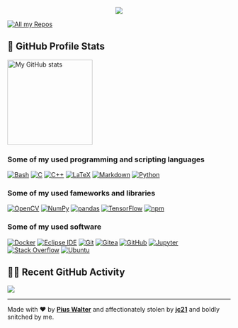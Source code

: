 <!-- https://github.com/DenverCoder1/readme-typing-svg -->
<p align="center">
  <a href="#"><img src="https://readme-typing-svg.herokuapp.com?color=B06AF7FF&center=true&lines=SPACE+ENGINEER;MACHINE+LEARNING+DEVELOPER;EMBEDDED+SYSTEMS+ENGINEER;NETWORK+HOBBYIST" /></a>
</p>

<!-- https://github.com/badges/shields -->
<p align="left">
  <a href="https://github.com/dnzlr?tab=repositories"><img alt="All my Repos" src="https://shields.io/badge/-All%20my%20Repos-3d3d3d?style=for-the-badge" /></a>
</p>


<!-- https://github.com/anuraghazra/github-readme-stats -->
## 📶 GitHub Profile Stats

<a href="#"><img alt="My GitHub stats" src="https://github-readme-stats.vercel.app/api/?username=dnzlr&show_icons=true&count_private=true&theme=react&hide_border=true&bg_color=3d3d3d&title_color=B06AF7&icon_color=B06AF7" height="192px" /></a>

### Some of my used programming and scripting languages

<p>
  <a href="https://github.com/search?q=user%3Adnzlr+Bash"><img alt="Bash" src="https://img.shields.io/badge/Bash-4EAA25?logo=gnu-bash&logoColor=white&style=for-the-badge"></a>
  <a href="https://github.com/search?q=user%3Adnzlr+C"><img alt="C" src="https://img.shields.io/badge/C-239120?logo=c&logoColor=white&style=for-the-badge"></a>
  <a href="https://github.com/search?q=user%3Adnzlr+C++"><img alt="C++" src="https://img.shields.io/badge/-c++-black?logo=c%2B%2B&style=for-the-badge"></a>
<a href="https://github.com/search?q=user%3Adnzlr+LaTeX"><img alt="LaTeX" src="https://img.shields.io/badge/LaTeX-008080?logo=latex&logoColor=white&style=for-the-badge"></a>
  <a href="https://github.com/search?q=user%3Adnzlr+Markdown"><img alt="Markdown" src="https://img.shields.io/badge/Markdown-000000?logo=markdown&logoColor=white&style=for-the-badge"></a>
  <a href="https://github.com/search?q=user%3Adnzlr+Python"><img alt="Python" src="https://img.shields.io/badge/Python-3776AB?logo=python&logoColor=white&style=for-the-badge"></a>
</p>

### Some of my used fameworks and libraries

<p>
  <a href="#"><img alt="OpenCV" src="https://img.shields.io/badge/OpenCV-045837?logo=opencv&logoColor=white&style=for-the-badge" /></a>
  <a href="#"><img alt="NumPy" src="https://img.shields.io/badge/NumPy-013243?logo=numpy&logoColor=white&style=for-the-badge" /></a>
  <a href="#"><img alt="pandas" src="https://img.shields.io/badge/pandas-150458?logo=pandas&logoColor=white&style=for-the-badge" /></a>
  <a href="#"><img alt="TensorFlow" src="https://img.shields.io/badge/TensorFlow-FF6F00?logo=tensorflow&logoColor=white&style=for-the-badge" /></a>
  <a href="#"><img alt="npm" src="https://img.shields.io/badge/npm-CB3837?logo=numpy&logoColor=white&style=for-the-badge" /></a>
</p>

### Some of my used software

<p>
  <a href="#"><img alt="Docker" src="https://img.shields.io/badge/Docker-2496ED?logo=docker&logoColor=white&style=for-the-badge" /></a>
  <a href="#"><img alt="Eclipse IDE" src="https://img.shields.io/badge/Eclipse%20IDE-2C2255?logo=eclipse-ide&logoColor=white&style=for-the-badge" /></a>
  <a href="#"><img alt="Git" src="https://img.shields.io/badge/Git-F05032?logo=git&logoColor=white&style=for-the-badge" /></a>
  <a href="#"><img alt="Gitea" src="https://img.shields.io/badge/Gitea-609926?logo=gitea&logoColor=white&style=for-the-badge" /></a>
  <a href="#"><img alt="GitHub" src="https://img.shields.io/badge/GitHub-181717?logo=github&logoColor=white&style=for-the-badge" /></a>
  <a href="#"><img alt="Jupyter" src="https://img.shields.io/badge/Jupyter-F37626?logo=jupyter&logoColor=white&style=for-the-badge" /></a>
  <a href="#"><img alt="Stack Overflow" src="https://img.shields.io/badge/-Stack%20Overflow-F58025?logo=stack-overflow&logoColor=white&style=for-the-badge" /></a>
  <a href="#"><img alt="Ubuntu" src="https://img.shields.io/badge/Ubuntu-E95420?logo=ubuntu&logoColor=white&style=for-the-badge" /></a>

<!-- https://github.com/ashutosh00710/github-readme-activity-graph -->
## 👨‍💻 Recent GitHub Activity

<a href="#"><img avlt="My recent GitHub activity" src="https://activity-graph.herokuapp.com/graph?username=dnzlr&bg_color=3d3d3d&color=B06AF7&line=B06AF7&point=ffffff&hide_border=true&area_color=B06AF7&area=true" /></a>
<br />

---

Made with ❤️ by **[Pius Walter](https://github.com/piuswalter)** and affectionately stolen by **[jc21](https://github.com/jc21)** and boldly snitched by me.

